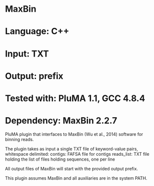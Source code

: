 # MaxBin
# Language: C++
# Input: TXT
# Output: prefix
# Tested with: PluMA 1.1, GCC 4.8.4
# Dependency: MaxBin 2.2.7

PluMA plugin that interfaces to MaxBin (Wu et al., 2014) software for binning reads.

The plugin takes as input a single TXT file of keyword-value pairs, whitespace delimited:
contigs: FAFSA file for contigs
reads_list: TXT file holding the list of files holding sequences, one per line

All output files of MaxBin will start with the provided output prefix.

This plugin assumes MaxBin and all auxiliaries are in the system PATH.
